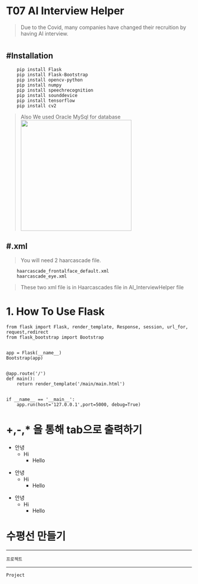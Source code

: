 # T07 AI Interview Helper
> Due to the Covid, many companies have changed their recruition by having AI interview.  
# 


## #Installation

```
    pip install Flask 
    pip install Flask-Bootstrap
    pip install opencv-python
    pip install numpy
    pip install speechrecognition
    pip install sounddevice
    pip install tensorflow
    pip install cv2
```
> Also We used Oracle MySql for database 
    <img src="https://user-images.githubusercontent.com/93374409/144154665-89458a8b-9ff9-4299-9117-794a5d3d0d06.png" width="300" height="auto">
    
    
    
## #.xml
> You will need 2 haarcascade file. 
```
    haarcascade_frontalface_default.xml
    haarcascade_eye.xml
```
> These two xml file is in Haarcascades file in AI_InterviewHelper file 
    


# 1. How To Use Flask 
~~~
from flask import Flask, render_template, Response, session, url_for, request,redirect
from flask_bootstrap import Bootstrap


app = Flask(__name__)
Bootstrap(app)


@app.route('/')
def main():
    return render_template('/main/main.html')


if __name__ == '__main__':
    app.run(host='127.0.0.1',port=5000, debug=True)
~~~


# +,-,\* 을 통해 tab으로 출력하기

- 안녕
  - Hi
    - Hello

* 안녕
  - Hi
    - Hello

- 안녕
  - Hi
    - Hello

# 수평선 만들기

---

    프로젝트

---

    Project
